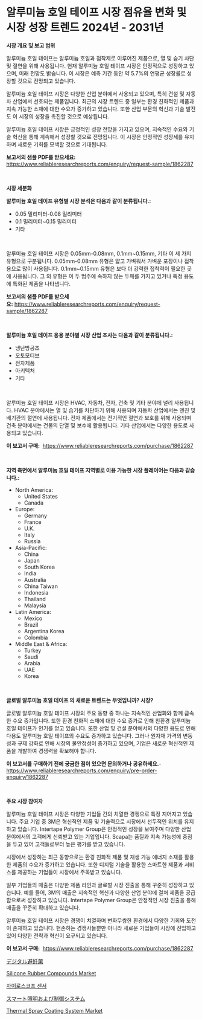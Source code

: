 <p><h1>알루미늄 호일 테이프 시장 점유율 변화 및 시장 성장 트렌드 2024년 - 2031년</h1></p><p><strong>시장 개요 및 보고 범위</strong></p>
<p><p>알루미늄 호일 테이프는 알루미늄 호일과 점착제로 이루어진 제품으로, 열 및 습기 차단 및 절연을 위해 사용됩니다. 현재 알루미늄 호일 테이프 시장은 안정적으로 성장하고 있으며, 미래 전망도 밝습니다. 이 시장은 예측 기간 동안 약 5.7%의 연평균 성장률로 성장할 것으로 전망되고 있습니다. </p><p>알루미늄 호일 테이프 시장은 다양한 산업 분야에서 사용되고 있으며, 특히 건설 및 자동차 산업에서 선호되는 제품입니다. 최근의 시장 트렌드 중 일부는 환경 친화적인 제품과 지속 가능한 소재에 대한 수요가 증가하고 있습니다. 또한 산업 부문의 혁신과 기술 발전도 이 시장의 성장을 촉진할 것으로 예상됩니다.</p><p>알루미늄 호일 테이프 시장은 긍정적인 성장 전망을 가지고 있으며, 지속적인 수요와 기술 혁신을 통해 계속해서 성장할 것으로 전망됩니다. 이 시장은 안정적인 성장세를 유지하며 새로운 기회를 모색할 것으로 기대됩니다.</p></p>
<p><strong>보고서의 샘플 PDF를 받으세요:</strong> <a href="https://www.reliableresearchreports.com/enquiry/request-sample/1862287">https://www.reliableresearchreports.com/enquiry/request-sample/1862287</a></p>
<p>&nbsp;</p>
<p><strong>시장 세분화</strong></p>
<p><strong>알루미늄 호일 테이프 유형별 시장 분석은 다음과 같이 분류됩니다.:</strong></p>
<p><ul><li>0.05 밀리미터-0.08 밀리미터</li><li>0.1 밀리미터~0.15 밀리미터</li><li>기타</li></ul></p>
<p>&nbsp;</p>
<p><p>알루미늄 호일 테이프 시장은 0.05mm-0.08mm, 0.1mm~0.15mm, 기타 이 세 가지 유형으로 구분됩니다. 0.05mm-0.08mm 유형은 얇고 가벼워서 가벼운 포장이나 접착용으로 많이 사용됩니다. 0.1mm~0.15mm 유형은 보다 더 강력한 접착력이 필요한 곳에 사용됩니다. 그 외 유형은 이 두 범주에 속하지 않는 두께를 가지고 있거나 특정 용도에 특화된 제품을 나타냅니다.</p></p>
<p><strong>보고서의 샘플 PDF를 받으세요:</strong>&nbsp;<a href="https://www.reliableresearchreports.com/enquiry/request-sample/1862287">https://www.reliableresearchreports.com/enquiry/request-sample/1862287</a></p>
<p>&nbsp;</p>
<p><strong> 알루미늄 호일 테이프 응용 분야별 시장 산업 조사는 다음과 같이 분류됩니다.:</strong></p>
<p><ul><li>냉난방공조</li><li>오토모티브</li><li>전자제품</li><li>아키텍처</li><li>기타</li></ul></p>
<p>&nbsp;</p>
<p><p>알루미늄 호일 테이프 시장은 HVAC, 자동차, 전자, 건축 및 기타 분야에 널리 사용됩니다. HVAC 분야에서는 열 및 습기를 차단하기 위해 사용되며 자동차 산업에서는 엔진 및 배기관의 절연에 사용됩니다. 전자 제품에서는 전기적인 절연과 보호를 위해 사용되며 건축 분야에서는 건물의 단열 및 보수에 활용됩니다. 기타 산업에서는 다양한 용도로 사용되고 있습니다.</p></p>
<p><strong>이 보고서 구매:</strong>&nbsp; <a href="https://www.reliableresearchreports.com/purchase/1862287">https://www.reliableresearchreports.com/purchase/1862287</a></p>
<p>&nbsp;</p>
<p><strong>지역 측면에서 알루미늄 호일 테이프 지역별로 이용 가능한 시장 플레이어는 다음과 같습니다.:</strong></p>
<p><ul>
    <li>
        North America:
        <ul>
            <li>United States</li>
            <li>Canada</li>
        </ul>
    </li>
    <li>
        Europe:
        <ul>
            <li>Germany</li>
            <li>France</li>
            <li>U.K.</li>
            <li>Italy</li>
            <li>Russia</li>
        </ul>
    </li>
    <li>
        Asia-Pacific:
        <ul>
            <li>China</li>
            <li>Japan</li>
            <li>South Korea</li>
            <li>India</li>
            <li>Australia</li>
            <li>China Taiwan</li>
            <li>Indonesia</li>
            <li>Thailand</li>
            <li>Malaysia</li>
        </ul>
    </li>
    <li>
        Latin America:
        <ul>
            <li>Mexico</li>
            <li>Brazil</li>
            <li>Argentina Korea</li>
            <li>Colombia</li>
        </ul>
    </li>
    <li>
        Middle East & Africa:
        <ul>
            <li>Turkey</li>
            <li>Saudi</li>
            <li>Arabia</li>
            <li>UAE</li>
            <li>Korea</li>
        </ul>
    </li>
    </ul></p>
<p>&nbsp;</p>
<p><strong>글로벌 알루미늄 호일 테이프 의 새로운 트렌드는 무엇입니까? 시장?</strong></p>
<p><p>글로벌 알루미늄 호일 테이프 시장의 주요 동향 중 하나는 지속적인 산업화와 함께 급속한 수요 증가입니다. 또한 환경 친화적 소재에 대한 수요 증가로 인해 친환경 알루미늄 호일 테이프가 인기를 얻고 있습니다. 또한 산업 및 건설 분야에서의 다양한 용도로 인해 다용도 알루미늄 호일 테이프의 수요도 증가하고 있습니다. 그러나 원자재 가격의 변동성과 규제 강화로 인해 시장의 불안정성이 증가하고 있으며, 기업은 새로운 혁신적인 제품을 개발하여 경쟁력을 확보해야 합니다.</p></p>
<p><strong>이 보고서를 구매하기 전에 궁금한 점이 있으면 문의하거나 공유하세요.</strong>- <a href="https://www.reliableresearchreports.com/enquiry/pre-order-enquiry/1862287">https://www.reliableresearchreports.com/enquiry/pre-order-enquiry/1862287</a></p>
<p>&nbsp;</p>
<p><strong>주요 시장 참여자</strong></p>
<p><p>알루미늄 호일 테이프 시장은 다양한 기업들 간의 치열한 경쟁으로 특징 지어지고 있습니다. 주요 기업 중 3M은 혁신적인 제품 및 기술력으로 시장에서 선두적인 위치를 유지하고 있습니다. Intertape Polymer Group은 안정적인 성장을 보여주며 다양한 산업 분야에서의 고객에게 신뢰받고 있는 기업입니다. Scapa는 품질과 지속 가능성에 중점을 두고 있어 고객들로부터 높은 평가를 받고 있습니다.</p><p>시장에서 성장하는 최근 동향으로는 환경 친화적 제품 및 재생 가능 에너지 소재를 활용한 제품의 수요가 증가하고 있습니다. 또한 디지털 기술을 활용한 스마트한 제품과 서비스를 제공하는 기업들이 시장에서 주목받고 있습니다.</p><p>일부 기업들의 매출은 다양한 제품 라인과 글로벌 시장 진출을 통해 꾸준히 성장하고 있습니다. 예를 들어, 3M의 매출은 지속적인 혁신과 다양한 산업 분야에 걸쳐 제품을 공급함으로써 성장하고 있습니다. Intertape Polymer Group은 안정적인 시장 진출을 통해 매출을 꾸준히 확대하고 있습니다.</p><p>알루미늄 호일 테이프 시장은 경쟁이 치열하며 변화무쌍한 환경에서 다양한 기회와 도전이 존재하고 있습니다. 현존하는 경쟁사들뿐만 아니라 새로운 기업들이 시장에 진입하고 있어 다양한 전략과 혁신이 요구되고 있습니다.</p></p>
<p><strong>이 보고서 구매:</strong>&nbsp;&nbsp;<a href="https://www.reliableresearchreports.com/purchase/1862287">https://www.reliableresearchreports.com/purchase/1862287</a></p>
<p><p><a href="https://medium.com/@estasprer20231/%E3%83%87%E3%82%B8%E3%82%BF%E3%83%AB%E9%81%BF%E5%A6%8A%E8%96%AC%E5%B8%82%E5%A0%B4%E3%81%AE%E3%82%B7%E3%82%A7%E3%82%A2%E3%81%AE%E9%80%B2%E5%8C%96%E3%81%A8%E5%B8%82%E5%A0%B4%E6%88%90%E9%95%B7%E3%83%88%E3%83%AC%E3%83%B3%E3%83%89-2024%E5%B9%B4%E3%81%8B%E3%82%892031%E5%B9%B4%E3%81%BE%E3%81%A7-62541c9b0e74">デジタル避妊薬</a></p><p><a href="https://github.com/gulaimolin/Market-Research-Report-List-3/blob/main/silicone-rubber-compounds-market.md">Silicone Rubber Compounds Market</a></p><p><a href="https://github.com/lzrvbyqzftro57/Market-Research-Report-List-1/blob/main/5980485191768.md">자이로스코프 센서</a></p><p><a href="https://github.com/oqxogxyvqe90775/Market-Research-Report-List-1/blob/main/2489241191971.md">スマート照明および制御システム</a></p><p><a href="https://issuu.com/reportprime-2/docs/thermal-spray-coating-system-market-size-2030.pptx">Thermal Spray Coating System Market</a></p></p>
